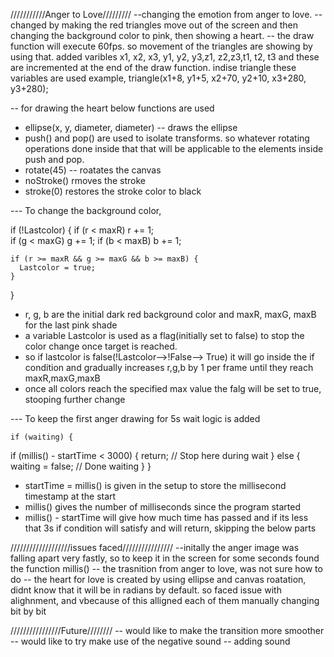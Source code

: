 ///////////Anger to Love/////////
--changing the emotion from anger to love.
--changed by making the red triangles move out of the screen and then changing the background color to pink, then showing a heart.
-- the draw function will execute 60fps. so movement of the triangles are showing by using that. added varibles x1, x2, x3, y1, y2, y3,z1, z2,z3,t1, t2, t3 and these are incremented at the end of the draw function. indise triangle these variables are used
example,
triangle(x1+8, y1+5, x2+70, y2+10, x3+280, y3+280);

-- for drawing the heart below functions are used  
   -  ellipse(x, y, diameter, diameter)   -- draws the ellipse
   -  push() and pop() are used to isolate transforms. so whatever rotating operations done inside that that will be applicable to the elements inside push and pop.
   - rotate(45)  -- roatates the canvas
   -  noStroke() rmoves the stroke 
   -  stroke(0)  restores the stroke color to black

--- To change the background color,

   if (!Lastcolor) {
    if (r < maxR) r += 1;   
    if (g < maxG) g += 1;
    if (b < maxB) b += 1;

    if (r >= maxR && g >= maxG && b >= maxB) {
      Lastcolor = true;
    }

  }
   - r, g, b are the initial dark red background color  and maxR, maxG, maxB for the last pink shade
   - a variable Lastcolor is used as a flag(initially set to false) to stop the color change once target is reached.
   - so if lastcolor is false(!Lastcolor-->!False--> True) it will go inside the if condition and gradually increases r,g,b by 1 per frame until they reach maxR,maxG,maxB
   - once all colors reach the specified max value the falg will be set to true, stooping further change

--- To keep the first anger drawing for 5s wait logic is added
    
    if (waiting) {
  if (millis() - startTime < 3000) {
    return; // Stop here during wait
  } else {
    waiting = false; // Done waiting
  }
}

   - startTime = millis() is given in the setup to store the millisecond timestamp at the start
   - millis() gives the number of milliseconds since the program started
   - millis() - startTime  will give how much time has passed and if its less that 3s if condition will satisfy and will return, skipping the below parts
   

   ///////////////////issues faced////////////////
   --initally the anger image was falling apart very fastly, so to keep it in the screen for some seconds found the function millis()
   -- the trasnition from anger to love, was not sure how to do
   -- the heart for love is created by using ellipse and canvas roatation, didnt know that it will be in radians by default. so faced issue with alighnment, and vbecause of this alligned each of them manually changing bit by bit

////////////////Future////////
-- would like to make the transition more smoother
-- would like to try make use of the negative sound
-- adding sound